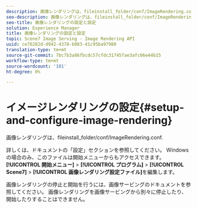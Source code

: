 ```yaml
---
description: 画像レンダリングは、fileinstall_folder/conf/ImageRendering.conf.
seo-description: 画像レンダリングは、fileinstall_folder/conf/ImageRendering.conf.
seo-title: 画像レンダリングの設定と設定
solution: Experience Manager
title: 画像レンダリングの設定と設定
topic: Scene7 Image Serving - Image Rendering API
uuid: ce76282d-d942-4378-b083-41c95ba97980
translation-type: tm+mt
source-git-commit: 7bc7b3a86fbcdc57cfdc31745fae3afc06e44b15
workflow-type: tm+mt
source-wordcount: '101'
ht-degree: 0%

---
```



# イメージレンダリングの設定{#setup-and-configure-image-rendering}

画像レンダリングは、fileinstall_folder/conf/ImageRendering.conf.

詳しくは、ドキュメントの「設定」セクションを参照してください。 Windowsの場合のみ、このファイルは開始メニューからもアクセスできます。**[!UICONTROL 開始メニュー]** > **[!UICONTROL プログラム]** > **[!UICONTROL Scene7]** > **[!UICONTROL 画像レンダリング設定ファイル]**&#x200B;を編集します。

画像レンダリングの停止と開始を行うには、画像サービングのドキュメントを参照してください。 画像レンダリングを画像サービングから別々に停止したり、開始したりすることはできません。
